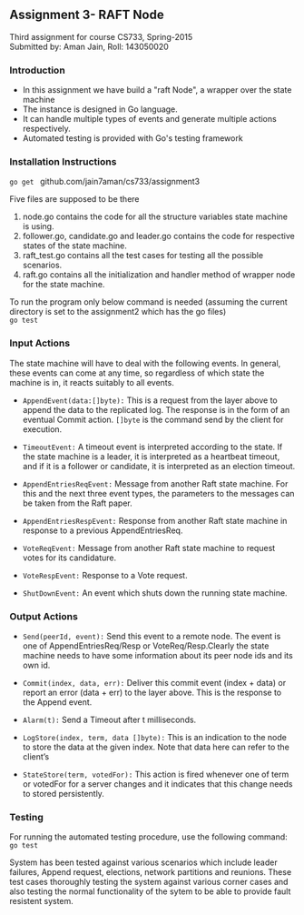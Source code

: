 ## Assignment 3- RAFT Node

Third assignment for course CS733, Spring-2015  
Submitted by: Aman Jain, Roll: 143050020

### Introduction
* In this assignment we have build a "raft Node", a wrapper over the state machine
* The instance is designed in Go language.    
* It can handle multiple types of events and generate multiple actions respectively.
* Automated testing is provided with Go's testing framework

### Installation Instructions
<code>go get </code> github.com/jain7aman/cs733/assignment3

Five files are supposed to be there <br/>
1. node.go contains the code for all the structure variables state machine is using. <br/>
2. follower.go, candidate.go and leader.go contains the code for respective states of the state machine. <br/>
3. raft_test.go contains all the test cases for testing all the possible scenarios. <br/>
4. raft.go contains all the initialization and handler method of wrapper node for the state machine. <br/>

To run the program only below command is needed (assuming the current directory is set to the assignment2 which has the go files)
<br/><code>go test</code>



### Input Actions
The state machine will have to deal with the following events. In general, these events can come at any time, so regardless of which
state the machine is in, it reacts suitably to all events.

* ```AppendEvent(data:[]byte):``` This is a request from the layer above to append the data to the replicated log. The response is in the form of an eventual Commit action. ```[]byte``` is the command send by the client for execution.

* ```TimeoutEvent:``` A timeout event is interpreted according to the state. If the state machine is a leader, it is interpreted as a heartbeat
timeout, and if it is a follower or candidate, it is interpreted as an election timeout.

* ```AppendEntriesReqEvent:``` Message from another Raft state machine. For this and the next three event types, the parameters to the messages can be taken from the Raft paper.

* ```AppendEntriesRespEvent:``` Response from another Raft state machine in response to a previous AppendEntriesReq.

* ```VoteReqEvent:``` Message from another Raft state machine to request votes for its candidature.

* ```VoteRespEvent:``` Response to a Vote request.

* ```ShutDownEvent:``` An event which shuts down the running state machine.

### Output Actions
* ```Send(peerId, event):``` Send this event to a remote node. The event is one of AppendEntriesReq/Resp or VoteReq/Resp.Clearly the state machine needs to have some information about its peer node ids and its own id.

* ```Commit(index, data, err):``` Deliver this commit event (index + data) or report an error (data + err) to the layer above. This is the response to the Append event.

* ```Alarm(t):``` Send a Timeout after t milliseconds.

* ```LogStore(index, term, data []byte):``` This is an indication to the node to store the data at the given index. Note that data here can refer to the client’s

* ```StateStore(term, votedFor):``` This action is fired whenever one of term or votedFor for a server changes and it indicates that this change needs to stored persistently.


### Testing

For running the automated testing procedure, use the following command:
``` go test ```

System has been tested against various scenarios which include leader failures, Append request, elections, network partitions and reunions. These test cases thoroughly testing the system against various corner cases and also testing the normal functionality of the sytem to be able to provide fault resistent system. 

